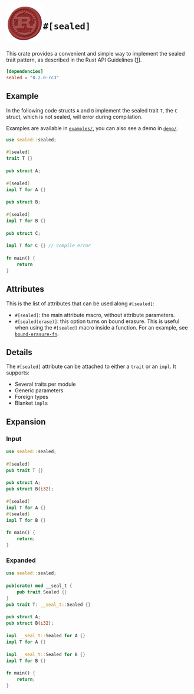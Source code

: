 <img src="images/sealed.png" width=100 align="left">

# `#[sealed]`

[<img alt="" src="https://img.shields.io/badge/docs.rs-sealed-success?style=flat-square">](https://docs.rs/sealed)
[<img alt="" src="https://img.shields.io/crates/v/sealed?style=flat-square">](https://crates.io/crates/sealed)

This crate provides a convenient and simple way to implement the sealed trait pattern,
as described in the Rust API Guidelines [[1](https://rust-lang.github.io/api-guidelines/future-proofing.html#sealed-traits-protect-against-downstream-implementations-c-sealed)].

```toml
[dependencies]
sealed = "0.2.0-rc3"
```

## Example

In the following code structs `A` and `B` implement the sealed trait `T`,
the `C` struct, which is not sealed, will error during compilation.

Examples are available in [`examples/`](examples/), you can also see a demo in [`demo/`](demo/).

```rust
use sealed::sealed;

#[sealed]
trait T {}

pub struct A;

#[sealed]
impl T for A {}

pub struct B;

#[sealed]
impl T for B {}

pub struct C;

impl T for C {} // compile error

fn main() {
    return
}
```

## Attributes

This is the list of attributes that can be used along `#[sealed]`:
- `#[sealed]`: the main attribute macro, without attribute parameters.
- `#[sealed(erase)]`: this option turns on bound erasure. This is useful when using the `#[sealed]` macro inside a function.
For an example, see [`bound-erasure-fn`](tests/pass/08-bound-erasure-fn.rs).

## Details

The `#[sealed]` attribute can be attached to either a `trait` or an `impl`.
It supports:
- Several traits per module
- Generic parameters
- Foreign types
- Blanket `impl`s


## Expansion

### Input

```rust
use sealed::sealed;

#[sealed]
pub trait T {}

pub struct A;
pub struct B(i32);

#[sealed]
impl T for A {}
#[sealed]
impl T for B {}

fn main() {
    return;
}
```

### Expanded

```rust
use sealed::sealed;

pub(crate) mod __seal_t {
    pub trait Sealed {}
}
pub trait T: __seal_t::Sealed {}

pub struct A;
pub struct B(i32);

impl __seal_t::Sealed for A {}
impl T for A {}

impl __seal_t::Sealed for B {}
impl T for B {}

fn main() {
    return;
}
```